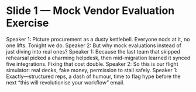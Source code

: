 # Slide 1 — Mock Vendor Evaluation Exercise

Speaker 1: Picture procurement as a dusty kettlebell. Everyone nods at it, no one lifts. Tonight we do.
Speaker 2: But why mock evaluations instead of just diving into real ones?
Speaker 1: Because the last team that skipped rehearsal picked a charming helpdesk, then mid-migration learned it synced five integrations. Fixing that cost double.
Speaker 2: So this is our flight simulator: real decks, fake money, permission to stall safely.
Speaker 1: Exactly—structured reps, a dash of humour, time to flag hype before the next “this will revolutionise your workflow” email.
